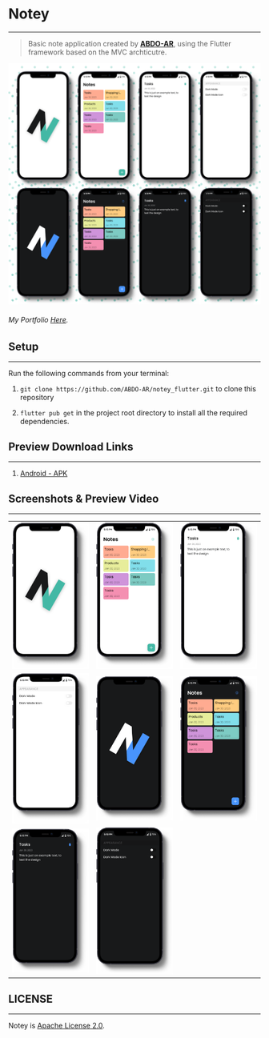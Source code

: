 # Notey

---

> Basic note application created by [**ABDO-AR**](https://github.com/ABDO-AR), using the Flutter framework based on the MVC archticutre.

![Cover Picture](/assets/images/cover.png)

###### My Portfolio [Here](https://).

## Setup

---

Run the following commands from your terminal:

1) `git clone https://github.com/ABDO-AR/notey_flutter.git` to clone this repository

2) `flutter pub get` in the project root directory to install all the required dependencies.

## Preview Download Links

---

1. [Android - APK](https://)

## Screenshots & Preview Video

---

<table width="100%">
  <tbody>
    <tr>
      <td width="1%"><img src="./assets/images/screenshot_1.png"/></td>
      <td width="1%"><img src="./assets/images/screenshot_2.png"/></td>
      <td width="1%"><img src="./assets/images/screenshot_3.png"/></td>
    </tr>
    <tr>
      <td width="1%"><img src="./assets/images/screenshot_4.png"/></td>
      <td width="1%"><img src="./assets/images/screenshot_5.png"/></td>
      <td width="1%"><img src="./assets/images/screenshot_6.png"/></td>
    </tr>
    <tr>
      <td width="1%"><img src="./assets/images/screenshot_7.png"/></td>
      <td width="1%"><img src="./assets/images/screenshot_8.png"/></td>
    </tr>
  </tbody>
</table>

## LICENSE

---

Notey is [Apache License 2.0](https://github.com/ABDO-AR/notey_flutter/blob/main/LICENSE).